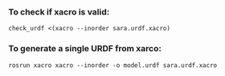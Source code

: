 ### To check if xacro is valid:
`check_urdf <(xacro --inorder sara.urdf.xacro)`

### To generate a single URDF from xarco:
`rosrun xacro xacro --inorder -o model.urdf sara.urdf.xacro`

